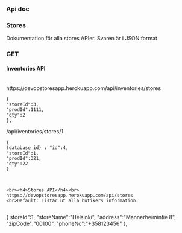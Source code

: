 <h3>Api doc</h3>
<h3>Stores</h3>
Dokumentation för alla stores APIer. Svaren är i JSON format.
<h3>GET</h3>
<h4>Inventories API</h4><br>
https://devopstoresapp.herokuapp.com/api/inventories/stores

```
{
"storeId":3,
"prodId":1111,
"qty":2
},
```
/api/iventories/stores/1
```
{
(database id) : "id":4, 
"storeId":1,
"prodId":321,
"qty":22
}



<br><h4>Stores API</h4><br>
https://devopstoresapp.herokuapp.com/api/stores
<br>Default: Listar ut alla butikers information.


```
{
storeId":1,
"storeName":"Helsinki",
"address":"Mannerheimintie 8",
"zipCode":"00100",
"phoneNo":"+358123456"
},
```
